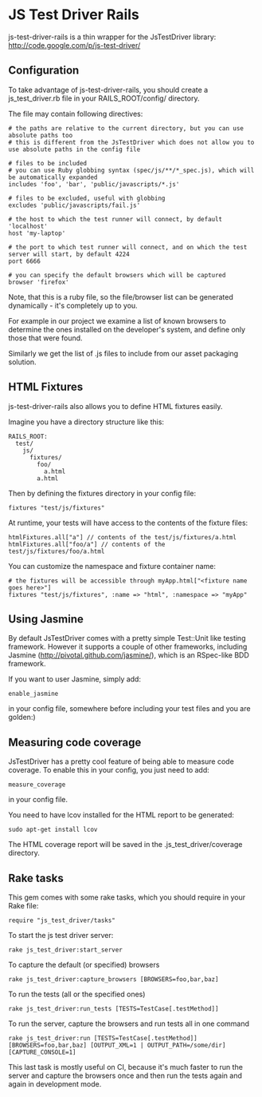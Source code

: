 JS Test Driver Rails
====================

js-test-driver-rails is a thin wrapper for the JsTestDriver library: http://code.google.com/p/js-test-driver/

Configuration
------------

To take advantage of js-test-driver-rails, you should create a js_test_driver.rb file in your RAILS_ROOT/config/ directory.

The file may contain following directives:

    # the paths are relative to the current directory, but you can use absolute paths too
    # this is different from the JsTestDriver which does not allow you to use absolute paths in the config file 

    # files to be included
    # you can use Ruby globbing syntax (spec/js/**/*_spec.js), which will be automatically expanded
    includes 'foo', 'bar', 'public/javascripts/*.js'

    # files to be excluded, useful with globbing
    excludes 'public/javascripts/fail.js'

    # the host to which the test runner will connect, by default 'localhost'
    host 'my-laptop'

    # the port to which test runner will connect, and on which the test server will start, by default 4224
    port 6666

    # you can specify the default browsers which will be captured
    browser 'firefox'

Note, that this is a ruby file, so the file/browser list can be generated dynamically - it's completely up to you.

For example in our project we examine a list of known browsers to determine the ones installed on the developer's system, and define only those that were found.

Similarly we get the list of .js files to include from our asset packaging solution.

HTML Fixtures
-------------

js-test-driver-rails also allows you to define HTML fixtures easily.

Imagine you have a directory structure like this:

    RAILS_ROOT:
      test/
        js/
          fixtures/
            foo/
              a.html
            a.html

Then by defining the fixtures directory in your config file:

    fixtures "test/js/fixtures"

At runtime, your tests will have access to the contents of the fixture files:

    htmlFixtures.all["a"] // contents of the test/js/fixtures/a.html
    htmlFixtures.all["foo/a"] // contents of the test/js/fixtures/foo/a.html

You can customize the namespace and fixture container name:

    # the fixtures will be accessible through myApp.html["<fixture name goes here>"]
    fixtures "test/js/fixtures", :name => "html", :namespace => "myApp"

Using Jasmine
-------------

By default JsTestDriver comes with a pretty simple Test::Unit like testing framework.
However it supports a couple of other frameworks, including Jasmine (http://pivotal.github.com/jasmine/), which is an RSpec-like BDD framework.

If you want to user Jasmine, simply add:

    enable_jasmine

in your config file, somewhere before including your test files and you are golden:)

Measuring code coverage
-----------------------

JsTestDriver has a pretty cool feature of being able to measure code coverage. To enable this in your config, you just need to add:

    measure_coverage

in your config file.

You need to have lcov installed for the HTML report to be generated:

    sudo apt-get install lcov

The HTML coverage report will be saved in the .js_test_driver/coverage directory.

Rake tasks
----------

This gem comes with some rake tasks, which you should require in your Rake file:

    require "js_test_driver/tasks"

To start the js test driver server:

    rake js_test_driver:start_server

To capture the default (or specified) browsers

    rake js_test_driver:capture_browsers [BROWSERS=foo,bar,baz]

To run the tests (all or the specified ones)

    rake js_test_driver:run_tests [TESTS=TestCase[.testMethod]]

To run the server, capture the browsers and run tests all in one command

    rake js_test_driver:run [TESTS=TestCase[.testMethod]] [BROWSERS=foo,bar,baz] [OUTPUT_XML=1 | OUTPUT_PATH=/some/dir] [CAPTURE_CONSOLE=1]

This last task is mostly useful on CI, because it's much faster to run the server and capture the browsers once and then run the tests again and again in development mode.

